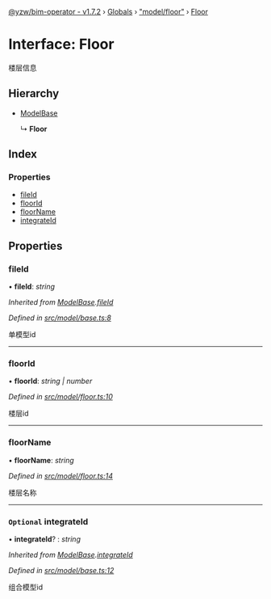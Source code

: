 [@yzw/bim-operator - v1.7.2](../README.md) › [Globals](../globals.md) › ["model/floor"](../modules/_model_floor_.md) › [Floor](_model_floor_.floor.md)

# Interface: Floor

楼层信息

## Hierarchy

* [ModelBase](_model_base_.modelbase.md)

  ↳ **Floor**

## Index

### Properties

* [fileId](_model_floor_.floor.md#fileid)
* [floorId](_model_floor_.floor.md#floorid)
* [floorName](_model_floor_.floor.md#floorname)
* [integrateId](_model_floor_.floor.md#optional-integrateid)

## Properties

###  fileId

• **fileId**: *string*

*Inherited from [ModelBase](_model_base_.modelbase.md).[fileId](_model_base_.modelbase.md#fileid)*

*Defined in [src/model/base.ts:8](https://github.com/youkaisteve/bim-operator/blob/59b2eb1/src/model/base.ts#L8)*

单模型id

___

###  floorId

• **floorId**: *string | number*

*Defined in [src/model/floor.ts:10](https://github.com/youkaisteve/bim-operator/blob/59b2eb1/src/model/floor.ts#L10)*

楼层id

___

###  floorName

• **floorName**: *string*

*Defined in [src/model/floor.ts:14](https://github.com/youkaisteve/bim-operator/blob/59b2eb1/src/model/floor.ts#L14)*

楼层名称

___

### `Optional` integrateId

• **integrateId**? : *string*

*Inherited from [ModelBase](_model_base_.modelbase.md).[integrateId](_model_base_.modelbase.md#optional-integrateid)*

*Defined in [src/model/base.ts:12](https://github.com/youkaisteve/bim-operator/blob/59b2eb1/src/model/base.ts#L12)*

组合模型id

